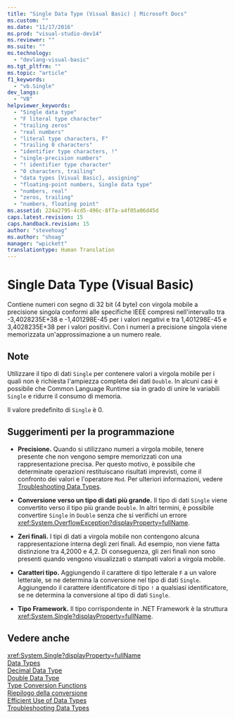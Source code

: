 ```yaml
---
title: "Single Data Type (Visual Basic) | Microsoft Docs"
ms.custom: ""
ms.date: "11/17/2016"
ms.prod: "visual-studio-dev14"
ms.reviewer: ""
ms.suite: ""
ms.technology: 
  - "devlang-visual-basic"
ms.tgt_pltfrm: ""
ms.topic: "article"
f1_keywords: 
  - "vb.Single"
dev_langs: 
  - "VB"
helpviewer_keywords: 
  - "Single data type"
  - "F literal type character"
  - "trailing zeros"
  - "real numbers"
  - "literal type characters, F"
  - "trailing 0 characters"
  - "identifier type characters, !"
  - "single-precision numbers"
  - "! identifier type character"
  - "0 characters, trailing"
  - "data types [Visual Basic], assigning"
  - "floating-point numbers, Single data type"
  - "numbers, real"
  - "zeros, trailing"
  - "numbers, floating point"
ms.assetid: 224a2795-4cd5-496c-8f7a-a4f05a06d45d
caps.latest.revision: 15
caps.handback.revision: 15
author: "stevehoag"
ms.author: "shoag"
manager: "wpickett"
translationtype: Human Translation
---
```

# Single Data Type (Visual Basic)
Contiene numeri con segno di 32 bit \(4 byte\) con virgola mobile a precisione singola conformi alle specifiche IEEE compresi nell'intervallo tra \-3,4028235E\+38 e \-1,401298E\-45 per i valori negativi e tra 1,401298E\-45 e 3,4028235E\+38 per i valori positivi.  Con i numeri a precisione singola viene memorizzata un'approssimazione a un numero reale.  
  
## Note  
 Utilizzare il tipo di dati `Single` per contenere valori a virgola mobile per i quali non è richiesta l'ampiezza completa dei dati `Double`.  In alcuni casi è possibile che Common Language Runtime sia in grado di unire le variabili `Single` e ridurre il consumo di memoria.  
  
 Il valore predefinito di `Single` è 0.  
  
## Suggerimenti per la programmazione  
  
-   **Precisione.** Quando si utilizzano numeri a virgola mobile, tenere presente che non vengono sempre memorizzati con una rappresentazione precisa.  Per questo motivo, è possibile che determinate operazioni restituiscano risultati imprevisti, come il confronto dei valori e l'operatore `Mod`.  Per ulteriori informazioni, vedere [Troubleshooting Data Types](../../../visual-basic/programming-guide/language-features/data-types/troubleshooting-data-types.md).  
  
-   **Conversione verso un tipo di dati più grande.** Il tipo di dati `Single` viene convertito verso il tipo più grande `Double`.  In altri termini, è possibile convertire `Single` in `Double` senza che si verifichi un errore <xref:System.OverflowException?displayProperty=fullName>.  
  
-   **Zeri finali.** I tipi di dati a virgola mobile non contengono alcuna rappresentazione interna degli zeri finali.  Ad esempio, non viene fatta distinzione tra 4,2000 e 4,2.  Di conseguenza, gli zeri finali non sono presenti quando vengono visualizzati o stampati valori a virgola mobile.  
  
-   **Caratteri tipo.** Aggiungendo il carattere di tipo letterale `F` a un valore letterale, se ne determina la conversione nel tipo di dati `Single`.  Aggiungendo il carattere identificatore di tipo `!` a qualsiasi identificatore, se ne determina la conversione al tipo di dati `Single`.  
  
-   **Tipo Framework.** Il tipo corrispondente in .NET Framework è la struttura <xref:System.Single?displayProperty=fullName>.  
  
## Vedere anche  
 <xref:System.Single?displayProperty=fullName>   
 [Data Types](../../../visual-basic/language-reference/data-types/data-type-summary.md)   
 [Decimal Data Type](../../../visual-basic/language-reference/data-types/decimal-data-type.md)   
 [Double Data Type](../../../visual-basic/language-reference/data-types/double-data-type.md)   
 [Type Conversion Functions](../../../visual-basic/language-reference/functions/type-conversion-functions.md)   
 [Riepilogo della conversione](../../../visual-basic/language-reference/keywords/conversion-summary.md)   
 [Efficient Use of Data Types](../../../visual-basic/programming-guide/language-features/data-types/efficient-use-of-data-types.md)   
 [Troubleshooting Data Types](../../../visual-basic/programming-guide/language-features/data-types/troubleshooting-data-types.md)